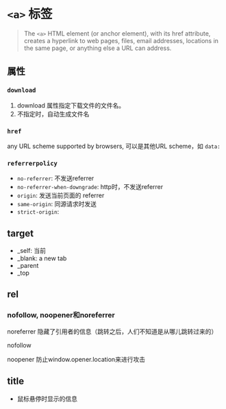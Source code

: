 # `<a>` 标签

> The `<a>` HTML element (or anchor element), with its href attribute, creates a hyperlink to web pages, files, email addresses, locations in the same page, or anything else a URL can address.

## 属性

### `download`

1. download 属性指定下载文件的文件名。
2. 不指定时，自动生成文件名

### `href`

any URL scheme supported by browsers, 可以是其他URL scheme，如 `data:`

### `referrerpolicy`

- `no-referrer`: 不发送referrer
- `no-referrer-when-downgrade`: http时，不发送referrer
- `origin`: 发送当前页面的 referrer
- `same-origin`: 同源请求时发送
- `strict-origin`: 

## target

- _self: 当前
- _blank: a new tab
- _parent
- _top



## rel

### nofollow, noopener和noreferrer

noreferrer 隐藏了引用者的信息（跳转之后，人们不知道是从哪儿跳转过来的）

nofollow 

noopener 防止window.opener.location来进行攻击

## title

- 鼠标悬停时显示的信息